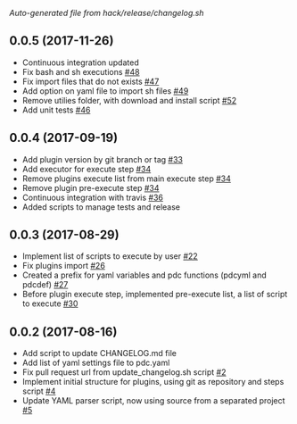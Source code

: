 *Auto-generated file from hack/release/changelog.sh*

## 0.0.5 (2017-11-26)

- Continuous integration updated 
- Fix bash and sh executions [#48](https://github.com/personal-distro-configurator/personal-distro-configurator/pull/48)
- Fix import files that do not exists [#47](https://github.com/personal-distro-configurator/personal-distro-configurator/pull/47)
- Add option on yaml file to import sh files [#49](https://github.com/personal-distro-configurator/personal-distro-configurator/pull/49)
- Remove utilies folder, with download and install script [#52](https://github.com/personal-distro-configurator/personal-distro-configurator/pull/52)
- Add unit tests [#46](https://github.com/personal-distro-configurator/personal-distro-configurator/pull/46)

## 0.0.4 (2017-09-19)

- Add plugin version by git branch or tag [#33](https://github.com/personal-distro-configurator/personal-distro-configurator/pull/33)
- Add executor for execute step [#34](https://github.com/personal-distro-configurator/personal-distro-configurator/pull/34)
- Remove plugins execute list from main execute step [#34](https://github.com/personal-distro-configurator/personal-distro-configurator/pull/34)
- Remove plugin pre-execute step [#34](https://github.com/personal-distro-configurator/personal-distro-configurator/pull/34)
- Continuous integration with travis [#36](https://github.com/personal-distro-configurator/personal-distro-configurator/pull/36)
- Added scripts to manage tests and release 

## 0.0.3 (2017-08-29)

- Implement list of scripts to execute by user [#22](https://github.com/personal-distro-configurator/personal-distro-configurator/pull/22)
- Fix plugins import [#26](https://github.com/personal-distro-configurator/personal-distro-configurator/pull/26)
- Created a prefix for yaml variables and pdc functions (pdcyml and pdcdef) [#27](https://github.com/personal-distro-configurator/personal-distro-configurator/pull/27)
- Before plugin execute step, implemented pre-execute list, a list of script to execute [#30](https://github.com/personal-distro-configurator/personal-distro-configurator/pull/30)

## 0.0.2 (2017-08-16)

- Add script to update CHANGELOG.md file 
- Add list of yaml settings file to pdc.yaml 
- Fix pull request url from update_changelog.sh script [#2](https://github.com/personal-distro-configurator/personal-distro-configurator/pull/2)
- Implement initial structure for plugins, using git as repository and steps script [#4](https://github.com/personal-distro-configurator/personal-distro-configurator/pull/4)
- Update YAML parser script, now using source from a separated project [#5](https://github.com/personal-distro-configurator/personal-distro-configurator/pull/5)
